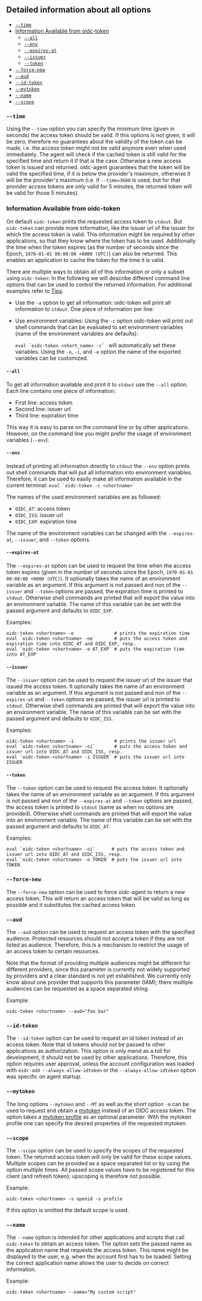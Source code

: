 ## Detailed information about all options

* [`--time`](#time)
* [Information Available from oidc-token](#information-available-from-oidc-token)
    * [`--all`](#all)
    * [`--env`](#env)
    * [`--expires-at`](#expires-at)
    * [`--issuer`](#issuer)
    * [`--token`](#token)
* [`--force-new`](#force-new)
* [`--aud`](#aud)
* [`--id-token`](#id-token)
* [`--mytoken`](#mytoken)
* [`--name`](#name)
* [`--scope`](#scope)

### `--time`

Using the `--time` option you can specify the minimum time (given in seconds) the access token should be valid. If this
options is not given, it will be zero, therefore no guarantees about the validity of the token can be made, i.e. the
access token might not be valid anymore even when used immediately. The agent will check if the cached token is still
valid for the specified time and return it if that is the case. Otherwise a new access token is issued and returned.
oidc-agent guarantees that the token will be valid the specified time, if it is below the provider's maximum, otherwise
it will be the provider's maximum (i.e. if `--time=3600` is used, but for that provider access tokens are only valid for
5 minutes, the returned token will be valid for those 5 minutes).

### Information Available from oidc-token

On default `oidc-token` prints the requested access token to `stdout`. But `oidc-token` can provide more information,
like the issuer url of the issuer for which the access token is valid. This information might be required by other
applications, so that they know where the token has to be used. Additionally the time when the token expires (as the
number of seconds since the Epoch, `1970-01-01 00:00:00 +0000 (UTC)`) can also be returned. This enables an application
to cache the token for the time it is valid.

There are multiple ways to obtain all of this information or only a subset using `oidc-token`:
In the following we will describe different command line options that can be used to control the returned information.
For additional examples refer to
[Tips](../tips.md).

- Use the `-a` option to get all information: oidc-token will print all information to `stdout`. One piece of
  information per line:
- Use environment variables: Using the `-c` option oidc-token will print out shell commands that can be evaluated to set
  environment variables (name of the environment variables are defaults):

  ``eval `oidc-token <short_name> -c` `` will automatically set these variables. Using the `-o`, `-i`, and `-e` option
  the name of the exported variables can be customized.

#### `--all`

To get all information available and print it to `stdout` use the
`--all` option. Each line contains one piece of information:

- First line: access token
- Second line: issuer url
- Third line: expiration time

This way it is easy to parse on the command line or by other applications. However, on the command line you might prefer
the usage of environment variables
(`--env`).

#### `--env`

Instead of printing all information directly to `stdout` the `--env`
option prints out shell commands that will put all information into environment variables. Therefore, it can be used to
easily make all information available in the current terminal: ``eval `oidc-token -c <shortname>` ``

The names of the used environment variables are as followed:

- `OIDC_AT`: access token
- `OIDC_ISS`: issuer url
- `OIDC_EXP`: expiration time

The name of the environment variables can be changed with the
`--expires-at`, `--issuer`, and `--token` options.

#### `--expires-at`

The `--expires-at` option can be used to request the time when the access token expires (given in the number of seconds
since the Epoch, `1970-01-01 00:00:00 +0000 (UTC)`). It optionally takes the name of an environment variable as an
argument. If this argument is not passed and non of the `--issuer` and
`--token` options are passed, the expiration time is printed to
`stdout`. Otherwise shell commands are printed that will export the value into an environment variable. The name of this
variable can be set with the passed argument and defaults to `OIDC_EXP`.

Examples:

```
oidc-token <shortname> -e               # prints the expiration time
eval `oidc-token <shortname> -oe`       # puts the access token and expiration time into OIDC_AT and OIDC_EXP, resp.
eval `oidc-token <shortname> -e AT_EXP` # puts the expiration time into AT_EXP
```

#### `--issuer`

The `--issuer` option can be used to request the issuer url of the issuer that issued the access token. It optionally
takes the name of an environment variable as an argument. If this argument is not passed and non of the `--expires-at`
and
`--token` options are passed, the issuer url is printed to
`stdout`. Otherwise shell commands are printed that will export the value into an environment variable. The name of this
variable can be set with the passed argument and defaults to `OIDC_ISS`.

Examples:

```
oidc-token <shortname> -i               # prints the issuer url
eval `oidc-token <shortname> -oi`       # puts the access token and issuer url into OIDC_AT and OIDC_ISS, resp.
eval `oidc-token <shortname> -i ISSUER` # puts the issuer url into ISSUER
```

#### `--token`

The `--token` option can be used to request the access token. It optionally takes the name of an environment variable as
an argument. If this argument is not passed and non of the `--expires-at` and
`--token` options are passed, the access token is printed to
`stdout` (same as when no options are provided). Otherwise shell commands are printed that will export the value into an
environment variable. The name of this variable can be set with the passed argument and defaults to `OIDC_AT`.

Examples:

```
eval `oidc-token <shortname> -oi`      # puts the access token and issuer url into OIDC_AT and OIDC_ISS, resp.
eval `oidc-token <shortname> -o TOKEN` # puts the issuer url into TOKEN
```

### `--force-new`

The `--force-new` option can be used to force oidc-agent to return a new access token. This will return an access token
that will be valid as long as possible and it substitutes the cached access token.

### `--aud`

The `--aud` option can be used to request an access token with the specified audience. Protected resources should not
accept a token if they are not listed as audience. Therefore, this is a mechanism to restrict the usage of an access
token to certain resources.

Note that the format of providing multiple audiences might be different for different providers, since this parameter is
currently not widely supported by providers and a clear standard is not yet established. We currently only know about
one provider that supports this parameter (IAM); there multiple audiences can be requested as a space separated string.

Example:

```
oidc-token <shortname> --aud="foo bar"
```

### `--id-token`

The `--id-token` option can be used to request an id token instead of an access token. Note that id tokens should not be
passed to other applications as authorization. This option is only mend as a toll for development, it should not be used
by other applications. Therefore, this option requires user approval, unless the account configuration was loaded
with `oidc-add --always-allow-idtoken` or the
`--always-allow-idtoken` option was specific on agent startup.

### `--mytoken`

The long options `--mytoken` and `--MT` as well as the short option `-m` can be used to request and obtain a
[mytoken](https://mytoken-docs.data.kit.edu) instead of an OIDC access token. The option takes a
[mytoken profile](https://mytoken-docs.data.kit.edu/concepts/profiles) as an optional parameter. With the mytoken
profile one can specify the desired properties of the requested mytoken.

### `--scope`

The `--scope` option can be used to specify the scopes of the requested token. The returned access token will only be
valid for these scope values. Multiple scopes can be provided as a space separated list or by using the option multiple
times. All passed scope values have to be registered for this client (and refresh token); upscoping is therefore not
possible.

Example:

```
oidc-token <shortname> -s openid -s profile
```

If this option is omitted the default scope is used.

### `--name`

The `--name` option is intended for other applications and scripts that call `oidc-token` to obtain an access token. The
option sets the passed name as the application name that requests the access token. This name might be displayed to the
user, e.g. when the account first has to be loaded. Setting the correct application name allows the user to decide on
correct information.

Example:

```
oidc-token <shortname> --name="My custom script"
```

